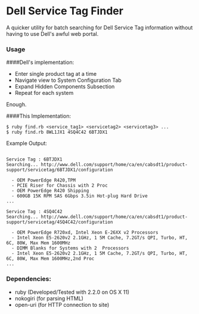 # Dell Service Tag Finder

A quicker utility for batch searching for Dell Service Tag information without having to use Dell's awful web portal.

### Usage

####Dell's implementation:


- Enter single product tag at a time
- Navigate view to System Configuration Tab
- Expand Hidden Components Subsection
- Repeat for each system

Enough.

####This Implementation:

```
$ ruby find.rb <service_tag1> <servicetag2> <servicetag3> ...
$ ruby find.rb 8WL1JX1 4SQ4C42 6BTJDX1
```

Example Output:

```

Service Tag : 6BTJDX1
Searching... http://www.dell.com/support/home/ca/en/cabsdt1/product-support/servicetag/6BTJDX1/configuration

  - OEM PowerEdge R420,TPM
  - PCIE Riser for Chassis with 2 Proc
  - OEM PowerEdge R420 Shipping
  - 600GB 15K RPM SAS 6Gbps 3.5in Hot-plug Hard Drive
...

Service Tag : 4SQ4C42
Searching... http://www.dell.com/support/home/ca/en/cabsdt1/product-support/servicetag/4SQ4C42/configuration

  - OEM PowerEdge R720xd, Intel Xeon E-26XX v2 Processors
  - Intel Xeon E5-2620v2 2.1GHz, 1 5M Cache, 7.2GT/s QPI, Turbo, HT, 6C, 80W, Max Mem 1600MHz
  - DIMM Blanks for Systems with 2  Processors
  - Intel Xeon E5-2620v2 2.1GHz, 1 5M Cache, 7.2GT/s QPI, Turbo, HT, 6C, 80W, Max Mem 1600MHz,2nd Proc
...

```

### Dependencies:

- ruby (Developed/Tested with 2.2.0 on OS X 11)
- nokogiri (for parsing HTML)
- open-uri (for HTTP connection to site)
